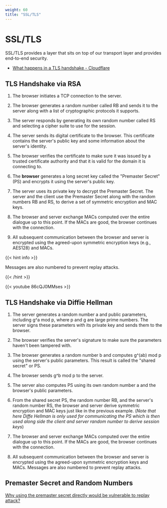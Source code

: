 ```yaml
---
weight: 60
title: "SSL/TLS"
---
```


# SSL/TLS

SSL/TLS provides a layer that sits on top of our transport layer and provides end-to-end security.

- [What happens in a TLS handshake - Cloudflare](https://www.cloudflare.com/learning/ssl/what-happens-in-a-tls-handshake/)

## TLS Handshake via RSA

1. The browser initiates a TCP connection to the server.

2. The browser generates a random number called RB and sends it to the server along with a list of cryptographic protocols it supports.

3. The server responds by generating its own random number called RS and selecting a cipher suite to use for the session.

4. The server sends its digital certificate to the browser. This certificate contains the server's public key and some information about the server's identity.

5. The browser verifies the certificate to make sure it was issued by a trusted certificate authority and that it is valid for the domain it is connecting to.

6. The **browser** generates a long secret key called the "Premaster Secret" (PS) and encrypts it using the server's public key.

7. The server uses its private key to decrypt the Premaster Secret. The server and the client use the Premaster Secret along with the random numbers RB and RS, to derive a set of symmetric encryption and MAC keys.

8. The browser and server exchange MACs computed over the entire dialogue up to this point. If the MACs are good, the browser continues with the connection.

9. All subsequent communication between the browser and server is encrypted using the agreed-upon symmetric encryption keys (e.g., AES128) and MACs.

{{< hint info >}}

Messages are also numbered to prevent replay attacks.

{{< /hint >}}

{{< youtube 86cQJ0MMses >}}

## TLS Handshake via Diffie Hellman

1. The server generates a random number a and public parameters, including g^a mod p, where p and g are large prime numbers. The server signs these parameters with its private key and sends them to the browser.

2. The browser verifies the server's signature to make sure the parameters haven't been tampered with.

3. The browser generates a random number b and computes g^(ab) mod p using the server's public parameters. This result is called the "shared secret" or PS.

4. The browser sends g^b mod p to the server.

5. The server also computes PS using its own random number a and the browser's public parameters.

6. From the shared secret PS, the random number RB, and the server's random number RS, the browser and server derive symmetric encryption and MAC keys just like in the previous example. (*Note that here Diffe Hellman is only used for communicating the PS which is then used along side the client and server random number to derive session keys*)

7. The browser and server exchange MACs computed over the entire dialogue up to this point. If the MACs are good, the browser continues with the connection.

8. All subsequent communication between the browser and server is encrypted using the agreed-upon symmetric encryption keys and MACs. Messages are also numbered to prevent replay attacks.

## Premaster Secret and Random Numbers

[Why using the premaster secret directly would be vulnerable to replay attack?](https://security.stackexchange.com/questions/218491/why-using-the-premaster-secret-directly-would-be-vulnerable-to-replay-attack)
